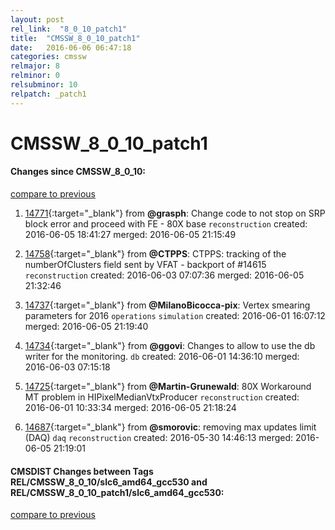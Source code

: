```yaml
---
layout: post
rel_link:  "8_0_10_patch1"
title:  "CMSSW_8_0_10_patch1"
date:   2016-06-06 06:47:18
categories: cmssw
relmajor: 8
relminor: 0
relsubminor: 10
relpatch: _patch1
---
```


# CMSSW_8_0_10_patch1
#### Changes since CMSSW_8_0_10:

[compare to previous](https://github.com/cms-sw/cmssw/compare/CMSSW_8_0_10...CMSSW_8_0_10_patch1)



1. [14771](http://github.com/cms-sw/cmssw/pull/14771){:target="_blank"}  from **@grasph**: Change code to not stop on SRP block error and proceed with FE -  80X  base `reconstruction`  created: 2016-06-05 18:41:27 merged: 2016-06-05 21:15:49

2. [14758](http://github.com/cms-sw/cmssw/pull/14758){:target="_blank"}  from **@CTPPS**:  CTPPS: tracking of the numberOfClusters field sent by VFAT - backport of #14615 `reconstruction`  created: 2016-06-03 07:07:36 merged: 2016-06-05 21:32:46

3. [14737](http://github.com/cms-sw/cmssw/pull/14737){:target="_blank"}  from **@MilanoBicocca-pix**: Vertex smearing parameters for 2016 `operations`  `simulation`  created: 2016-06-01 16:07:12 merged: 2016-06-05 21:19:40

4. [14734](http://github.com/cms-sw/cmssw/pull/14734){:target="_blank"}  from **@ggovi**: Changes to allow to use the db writer for the monitoring.  `db`  created: 2016-06-01 14:36:10 merged: 2016-06-03 07:15:18

5. [14725](http://github.com/cms-sw/cmssw/pull/14725){:target="_blank"}  from **@Martin-Grunewald**: 80X Workaround MT problem in HIPixelMedianVtxProducer  `reconstruction`  created: 2016-06-01 10:33:34 merged: 2016-06-05 21:18:24

6. [14687](http://github.com/cms-sw/cmssw/pull/14687){:target="_blank"}  from **@smorovic**: removing max updates limit (DAQ) `daq`  `reconstruction`  created: 2016-05-30 14:46:13 merged: 2016-06-05 21:19:01

#### CMSDIST Changes between Tags REL/CMSSW_8_0_10/slc6_amd64_gcc530 and REL/CMSSW_8_0_10_patch1/slc6_amd64_gcc530:

[compare to previous](https://github.com/cms-sw/cmsdist/compare/REL/CMSSW_8_0_10/slc6_amd64_gcc530...REL/CMSSW_8_0_10_patch1/slc6_amd64_gcc530)


